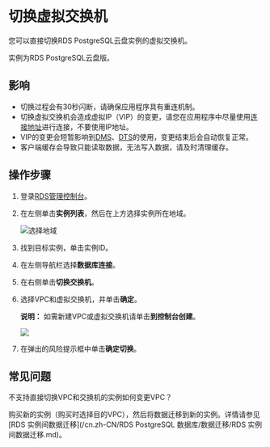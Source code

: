 # 切换虚拟交换机

您可以直接切换RDS PostgreSQL云盘实例的虚拟交换机。

实例为RDS PostgreSQL云盘版。

## 影响

-   切换过程会有30秒闪断，请确保应用程序具有重连机制。
-   切换虚拟交换机会造成虚拟IP（VIP）的变更，请您在应用程序中尽量使用[连接地址]()进行连接，不要使用IP地址。
-   VIP的变更会短暂影响到[DMS](https://help.aliyun.com/document_detail/47550.html)、[DTS](https://help.aliyun.com/document_detail/26592.html)的使用，变更结束后会自动恢复正常。
-   客户端缓存会导致只能读取数据，无法写入数据，请及时清理缓存。

## 操作步骤

1.  登录[RDS管理控制台](https://rds.console.aliyun.com/)。

2.  在左侧单击**实例列表**，然后在上方选择实例所在地域。

    ![选择地域](https://static-aliyun-doc.oss-accelerate.aliyuncs.com/assets/img/zh-CN/3074469951/p36543.png)

3.  找到目标实例，单击实例ID。

4.  在左侧导航栏选择**数据库连接**。

5.  在右侧单击**切换交换机**。

6.  选择VPC和虚拟交换机，并单击**确定**。

    **说明：** 如需新建VPC或虚拟交换机请单击**到控制台创建**。

    ![](https://static-aliyun-doc.oss-accelerate.aliyuncs.com/assets/img/zh-CN/8277559951/p59958.png)

7.  在弹出的风险提示框中单击**确定切换**。


## 常见问题

不支持直接切换VPC和交换机的实例如何变更VPC？

购买新的实例（购买时选择目的VPC），然后将数据迁移到新的实例。详情请参见[RDS 实例间数据迁移](/cn.zh-CN/RDS PostgreSQL 数据库/数据迁移/RDS 实例间数据迁移.md)。

